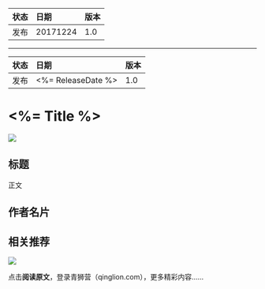 
| 状态 | 日期     | 版本 |
|:-----|:---------|:-----|
| 发布 | 20171224 | 1.0  |


---

| 状态 | 日期               | 版本 |
|:-----|:-------------------|:-----|
| 发布 | <%= ReleaseDate %> | 1.0  |


# <%= Title %>

![](http://oqozil5dt.bkt.clouddn.com/2017-12-15-Group%203.png)


<!--

块一：内容充实的观察引起好奇心
块二：痛点问题（你发现了大家亟待解决的问题）
块三：常识（一般人都是这样看问题的）
块四：反常识（你告诉大家这样看问题是错误的）
块五：亮出观点（痛点问题的解决方式应该是这样）
块六：案例+方法论（列举一些案例佐证自己的观点，用自己的话/引用书里面案例，或生活中具有信服力的案例。给出这个案例的方法论）

金句结尾

 -->


## 标题



正文

## 作者名片

<!-- 嵌入小程序 -->

## 相关推荐

<!-- 嵌入小程序 -->


![](http://oqozil5dt.bkt.clouddn.com/2017-12-15-Group%2012.png)

点击**阅读原文**，登录青狮营（qinglion.com），更多精彩内容……
